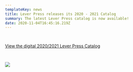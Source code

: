 ```yaml
---
templateKey: news
title: Lever Press releases its 2020 - 2021 Catalog
summary: The latest Lever Press catalog is now available!
date: 2020-11-04T16:45:16.219Z
---
```

<br>

<a href="/assets/2020-2021_final_web.pdf">View the digital 2020/2021 Lever Press Catalog</a>

<br>

![](/assets/2020-2021_final_web-front-cover_resized.jpg)